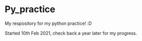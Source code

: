 # Py_practice

My respository for my python practice! :D

Started 10th Feb 2021, check back a year later for my progress.
